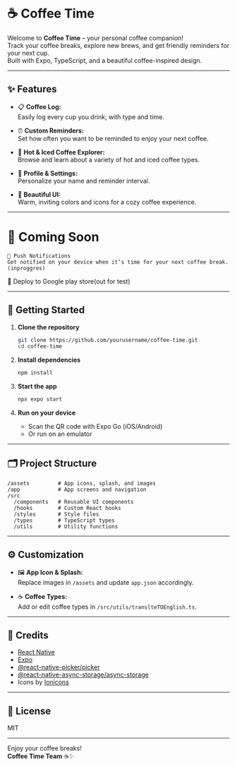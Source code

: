 # ☕️ Coffee Time

Welcome to **Coffee Time** – your personal coffee companion!  
Track your coffee breaks, explore new brews, and get friendly reminders for your next cup.  
Built with Expo, TypeScript, and a beautiful coffee-inspired design.

---

## ✨ Features

- 📋 **Coffee Log:**  
  Easily log every cup you drink, with type and time.

- ⏰ **Custom Reminders:**  
  Set how often you want to be reminded to enjoy your next coffee.

- 🧊 **Hot & Iced Coffee Explorer:**  
  Browse and learn about a variety of hot and iced coffee types.

- 👤 **Profile & Settings:**  
  Personalize your name and reminder interval.

- 🎨 **Beautiful UI:**  
  Warm, inviting colors and icons for a cozy coffee experience.

---

# 🌟 Coming Soon

    🔔 Push Notifications
    Get notified on your device when it’s time for your next coffee break.(inproggres)

 📍 Deploy to Google play store(out for test)
 
---

## 🚀 Getting Started

1. **Clone the repository**
   ```sh
   git clone https://github.com/yourusername/coffee-time.git
   cd coffee-time
   ```

2. **Install dependencies**
   ```sh
   npm install
   ```

3. **Start the app**
   ```sh
   npx expo start
   ```

4. **Run on your device**
   - Scan the QR code with Expo Go (iOS/Android)
   - Or run on an emulator

---


## 🗂️ Project Structure

```
/assets         # App icons, splash, and images
/app            # App screens and navigation
/src
  /components   # Reusable UI components
  /hooks        # Custom React hooks
  /styles       # Style files
  /types        # TypeScript types
  /utils        # Utility functions
```

---

## ⚙️ Customization

- 🖼️ **App Icon & Splash:**  
  Replace images in `/assets` and update `app.json` accordingly.

- ☕️ **Coffee Types:**  
  Add or edit coffee types in `/src/utils/translteTOEnglish.ts`.

---

## 🙏 Credits

- [React Native](https://reactnative.dev/)
- [Expo](https://expo.dev/)
- [@react-native-picker/picker](https://github.com/react-native-picker/picker)
- [@react-native-async-storage/async-storage](https://github.com/react-native-async-storage/async-storage)
- Icons by [Ionicons](https://ionic.io/ionicons)

---

## 📄 License

MIT

---

Enjoy your coffee breaks!  
**Coffee Time Team** ☕️✨
